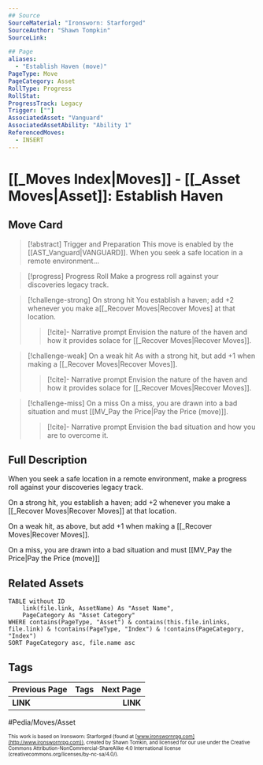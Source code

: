 ```yaml
---
## Source
SourceMaterial: "Ironsworn: Starforged"
SourceAuthor: "Shawn Tompkin"
SourceLink: 

## Page
aliases:
  - "Establish Haven (move)"
PageType: Move
PageCategory: Asset
RollType: Progress
RollStat:
ProgressTrack: Legacy
Trigger: [""]
AssociatedAsset: "Vanguard"
AssociatedAssetAbility: "Ability 1"
ReferencedMoves: 
  - INSERT
---
```

# [[_Moves Index|Moves]] - [[_Asset Moves|Asset]]: Establish Haven

## Move Card
>[!abstract]  Trigger and Preparation
>This move is enabled by the [[AST_Vanguard|VANGUARD]].
>When you seek a safe location in a remote environment...


> [!progress] Progress Roll
> Make a progress roll against your discoveries legacy track.

> [!challenge-strong] On strong hit
> You establish a haven; add +2 whenever you make a[[_Recover Moves|Recover Moves] at that location.  
> > [!cite]- Narrative prompt
> > Envision the nature of the haven and how it provides solace for [[_Recover Moves|Recover Moves]].

> [!challenge-weak] On a weak hit
> As with a strong hit, but add +1 when making a [[_Recover Moves|Recover Moves]].
> > [!cite]- Narrative prompt
> > Envision the nature of the haven and how it provides solace for [[_Recover Moves|Recover Moves]].


> [!challenge-miss] On a miss
> On a miss, you are drawn into a bad situation and must [[MV_Pay the Price|Pay the Price (move)]].
> > [!cite]- Narrative prompt
> > Envision the bad situation and how you are to overcome it.


## Full Description
When you seek a safe location in a remote environment, make a progress roll against your discoveries legacy track. 

On a strong hit, you establish a haven; add +2 whenever you make a [[_Recover Moves|Recover Moves]] at that location. 

On a weak hit, as above, but add +1 when making a [[_Recover Moves|Recover Moves]]. 

On a miss, you are drawn into a bad situation and must [[MV_Pay the Price|Pay the Price (move)]]

## Related Assets
```dataview
TABLE without ID
	link(file.link, AssetName) As "Asset Name",
	PageCategory As "Asset Category"
WHERE contains(PageType, "Asset") & contains(this.file.inlinks, file.link) & !contains(PageType, "Index") & !contains(PageCategory, "Index")
SORT PageCategory asc, file.name asc
```

## Tags
| Previous Page | Tags | Next Page |
|:--- |:---:| ---:|
| **LINK** |  | **LINK** |

#Pedia/Moves/Asset 

<font size=-2>This work is based on Ironsworn: Starforged (found at [www.ironswornrpg.com](http://www.ironswornrpg.com)), created by Shawn Tomkin, and licensed for our use under the Creative Commons Attribution-NonCommercial-ShareAlike 4.0 International license  (creativecommons.org/licenses/by-nc-sa/4.0/).</font>